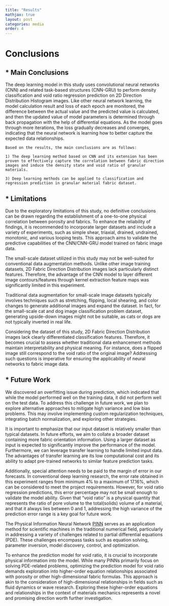 ```yaml
---
title: "Results"
mathjax: true
layout: post
categories: media
order: 4
---
```


# Conclusions

 ## * Main Conclusions

The deep learning model in this study uses convolutional neural networks (CNN) and related task-based structures (CNN-GRU) to perform density classification and void ratio regression prediction on 2D Direction Distribution Histogram images. Like other neural network learning, the model calculation result and loss of each epoch are monitored, the difference between the actual value and the predicted value is calculated, and then the updated value of model parameters is determined through back propagation with the help of differential equations. As the model goes through more iterations, the loss gradually decreases and converges, indicating that the neural network is learning how to better capture the expected data relationships.
    
    Based on the results, the main conclusions are as follows:
    
    1) The deep learning method based on CNN and its extension has been proven to effectively capture the correlation between fabric direction images and induce the density state and void ratio of granular materials.
       
    3) Deep learning methods can be applied to classification and regression prediction in granular material fabric dataset.

   
 ## * Limitations

Due to the exploratory limitations of this study, no definitive conclusions can be drawn regarding the establishment of a one-to-one physical correlation between porosity and fabrics. To enhance the reliability of findings, it is recommended to incorporate larger datasets and include a variety of experiments, such as simple shear, triaxial, drained, undrained, monotonic, and various looping tests. This approach aims to validate the predictive capabilities of the CNN/CNN-GRU model trained on fabric image data.

The small-scale dataset utilized in this study may not be well-suited for conventional data augmentation methods. Unlike other image training datasets, 2D Fabric Direction Distribution images lack particularly distinct features. Therefore, the advantage of the CNN model to layer different image contours/features through kernel extraction feature maps was significantly limited in this experiment.

Traditional data augmentation for small-scale image datasets typically involves techniques such as stretching, flipping, local shearing, and color changes to generate additional images and expand the dataset. In fact, for the small-scale cat and dog image classification problem dataset, generating upside-down images might not be suitable, as cats or dogs are not typically inverted in real life.

Considering the dataset of this study, 2D Fabric Direction Distribution images lack clearly differentiated classification features. Therefore, it becomes crucial to assess whether traditional data enhancement methods maintain interpretability and physical meaning. For instance, does a flipped image still correspond to the void ratio of the original image? Addressing such questions is imperative for ensuring the applicability of neural networks to fabric image data.


 ## * Future Work

We discovered an overfitting issue during prediction, which indicated that while the model performed well on the training data, it did not perform well on the test data. To address this challenge in future work, we plan to explore alternative approaches to mitigate high variance and low bias problems. This may involve implementing custom regularization techniques, integrating batch normalization, and exploring other strategies.

It is important to emphasize that our input dataset is relatively smaller than typical datasets. In future efforts, we aim to collate a broader dataset containing more fabric orientation information. Using a larger dataset as input is expected to significantly improve the performance of the model. Furthermore, we can leverage transfer learning to handle limited input data. The advantages of transfer learning are its low computational cost and its ability to adapt pre-trained networks to similar feature prediction tasks.

Additionally, special attention needs to be paid to the margin of error in our forecasts. In conventional deep learning research, the error rate obtained in this experiment ranges from minimum 4% to a maximum of 17.16%, which can be considered to meet the project requirements. However, for void ratio regression predictions, this error percentage may not be small enough to validate the model ability. Given that “void ratio” is a physical quantity that represents the ratio of pore volume to the total(solids) volume of a material, and that it always lies between 0 and 1, addressing the high variance of the prediction error range is a key goal for future work.

The Physical Information Neural Network [PINN] serves as an application method for scientific machines in the traditional numerical field, particularly in addressing a variety of challenges related to partial differential equations (PDE). These challenges encompass tasks such as equation solving, parameter inversion, model discovery, control, and optimization.

To enhance the prediction model for void ratio, it is crucial to incorporate physical information into the model. While many PINNs primarily focus on solving PDE-related problems, optimizing the prediction model for void ratio demands exploration into higher-order equation relationships associated with porosity or other high-dimensional fabric formulas. This approach is akin to the consideration of high-dimensional relationships in fields such as fluid dynamics or wave research. Exploring these higher-order equations and relationships in the context of materials mechanics represents a novel and promising direction worth further investigation.
 

[PINN]: https://en.wikipedia.org/wiki/Physics-informed_neural_networks

